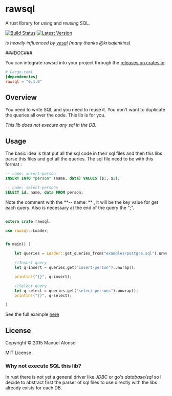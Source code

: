 
# rawsql
A rust library for *using* and *reusing* SQL.

[![Build Status](https://travis-ci.org/manute/rawsql.svg?branch=master)](https://travis-ci.org/manute/rawsql) [![Latest Version](https://img.shields.io/crates/v/rawsql.svg)](https://crates.io/crates/rawsql)

*is heavily influenced by [yesql](https://github.com/krisajenkins/yesql) (many thanks @krisajenkins)*

###[DOC](http://manute.github.io/rawsql/rawsql/index.html)###

You can integrate rawsql into your project through the [releases on crates.io](https://crates.io/crates/rawsql):
```toml
# Cargo.toml
[dependencies]
rawsql = "0.1.0"
```

## Overview
You need to write SQL and you need to reuse it. You don't want to duplicate the queries all over the code. This lib is for you.

*This lib does not execute any sql in the DB.*

## Usage
The basic idea is that put all the sql code in their sql files and then this libs parse this files and get all the queries.
The sql file need to be with this format :

```sql
-- name: insert-person
INSERT INTO "person" (name, data) VALUES ($1, $2);

-- name: select-persons
SELECT id, name, data FROM person;

```
Note the comment with the  **-- name: ** , it will be the key value for get each query.
Also is necessary at the end of the query the ";".


```rust

extern crate rawsql;

use rawsql::Loader;


fn main() {

    let queries = Loader::get_queries_from("examples/postgre.sql").unwrap().queries;

    //Insert query
    let q-ìnsert = queries.get("insert-person").unwrap();

    println!("{}", q-insert);

    //Select query
    let q-select = queries.get("select-persons").unwrap();
    println!("{}", q-select);

}

```

See the full example [here](https://github.com/manute/rawsql/tree/master/examples)

## License

Copyright © 2015 Manuel Alonso

MIT License

### Why not execute SQL this lib?
In rust there is not yet a general driver like *JDBC* or go's *database/sql* so I decide to abstract first the parser of sql files to use directly with the libs already exists for each DB.
